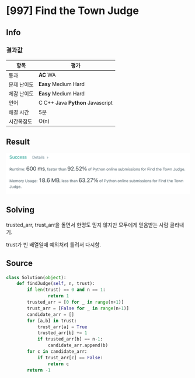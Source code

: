 # [997] Find the Town Judge

## Info

### 결과값

| 항목        | 평가                             |
| ----------- | -------------------------------- |
| 통과        | **AC** WA                        |
| 문제 난이도 | **Easy** Medium Hard             |
| 체감 난이도 | **Easy** Medium Hard             |
| 언어        | C C++ Java **Python** Javascript |
| 해결 시간   | 5분                              |
| 시간복잡도  | O(n)                             |

## Result

![997](997.png)

## Solving

trusted_arr, trust_arr을 돌면서 한명도 믿지 않지만 모두에게 믿음받는 사람 골라내기.

trust가 빈 배열일때 예외처리 틀려서 다시함.

## Source

```python
class Solution(object):
    def findJudge(self, n, trust):
        if len(trust) == 0 and n == 1:
                return 1
        trusted_arr = [0 for _ in range(n+1)]
        trust_arr = [False for _ in range(n+1)]
        candidate_arr = []
        for [a,b] in trust:
            trust_arr[a] = True
            trusted_arr[b] += 1
            if trusted_arr[b] == n-1:
                candidate_arr.append(b)
        for c in candidate_arr:
            if trust_arr[c] == False:
                return c
        return -1
```

